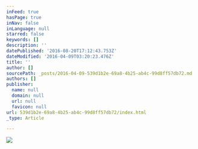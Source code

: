 ```yaml
---
inFeed: true
hasPage: true
inNav: false
inLanguage: null
starred: false
keywords: []
description: ''
datePublished: '2016-08-20T17:12:43.753Z'
dateModified: '2016-04-09T03:20:23.476Z'
title: ''
author: []
sourcePath: _posts/2016-04-09-539d1b2e-69a8-4b25-ab4c-99d8ff57db72.md
authors: []
publisher:
  name: null
  domain: null
  url: null
  favicon: null
url: 539d1b2e-69a8-4b25-ab4c-99d8ff57db72/index.html
_type: Article

---
```

![](https://the-grid-user-content.s3-us-west-2.amazonaws.com/2df8ccce-4b5e-4a97-8c6d-44ef6ae9c33d.jpg)